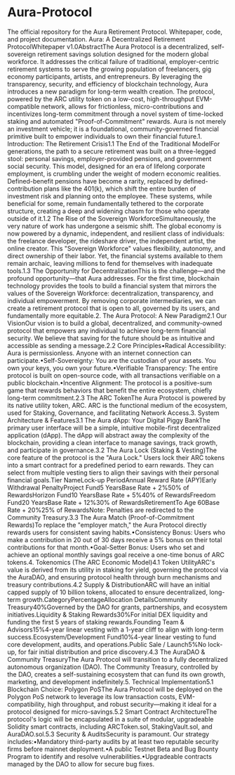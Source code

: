 # Aura-Protocol
The official repository for the Aura Retirement Protocol. Whitepaper, code, and project documentation.
Aura: A Decentralized Retirement ProtocolWhitepaper v1.0AbstractThe Aura Protocol is a decentralized, self-sovereign retirement savings solution designed for the modern global workforce. It addresses the critical failure of traditional, employer-centric retirement systems to serve the growing population of freelancers, gig economy participants, artists, and entrepreneurs. By leveraging the transparency, security, and efficiency of blockchain technology, Aura introduces a new paradigm for long-term wealth creation. The protocol, powered by the ARC utility token on a low-cost, high-throughput EVM-compatible network, allows for frictionless, micro-contributions and incentivizes long-term commitment through a novel system of time-locked staking and automated "Proof-of-Commitment" rewards. Aura is not merely an investment vehicle; it is a foundational, community-governed financial primitive built to empower individuals to own their financial future.1. Introduction: The Retirement Crisis1.1 The End of the Traditional ModelFor generations, the path to a secure retirement was built on a three-legged stool: personal savings, employer-provided pensions, and government social security. This model, designed for an era of lifelong corporate employment, is crumbling under the weight of modern economic realities. Defined-benefit pensions have become a rarity, replaced by defined-contribution plans like the 401(k), which shift the entire burden of investment risk and planning onto the employee. These systems, while beneficial for some, remain fundamentally tethered to the corporate structure, creating a deep and widening chasm for those who operate outside of it.1.2 The Rise of the Sovereign WorkforceSimultaneously, the very nature of work has undergone a seismic shift. The global economy is now powered by a dynamic, independent, and resilient class of individuals: the freelance developer, the rideshare driver, the independent artist, the online creator. This "Sovereign Workforce" values flexibility, autonomy, and direct ownership of their labor. Yet, the financial systems available to them remain archaic, leaving millions to fend for themselves with inadequate tools.1.3 The Opportunity for DecentralizationThis is the challenge—and the profound opportunity—that Aura addresses. For the first time, blockchain technology provides the tools to build a financial system that mirrors the values of the Sovereign Workforce: decentralization, transparency, and individual empowerment. By removing corporate intermediaries, we can create a retirement protocol that is open to all, governed by its users, and fundamentally more equitable.2. The Aura Protocol: A New Paradigm2.1 Our VisionOur vision is to build a global, decentralized, and community-owned protocol that empowers any individual to achieve long-term financial security. We believe that saving for the future should be as intuitive and accessible as sending a message.2.2 Core Principles•Radical Accessibility: Aura is permissionless. Anyone with an internet connection can participate.•Self-Sovereignty: You are the custodian of your assets. You own your keys, you own your future.•Verifiable Transparency: The entire protocol is built on open-source code, with all transactions verifiable on a public blockchain.•Incentive Alignment: The protocol is a positive-sum game that rewards behaviors that benefit the entire ecosystem, chiefly long-term commitment.2.3 The ARC TokenThe Aura Protocol is powered by its native utility token, ARC. ARC is the functional medium of the ecosystem, used for Staking, Governance, and facilitating Network Access.3. System Architecture & Features3.1 The Aura dApp: Your Digital Piggy BankThe primary user interface will be a simple, intuitive mobile-first decentralized application (dApp). The dApp will abstract away the complexity of the blockchain, providing a clean interface to manage savings, track growth, and participate in governance.3.2 The Aura Lock (Staking & Vesting)The core feature of the protocol is the "Aura Lock." Users lock their ARC tokens into a smart contract for a predefined period to earn rewards. They can select from multiple vesting tiers to align their savings with their personal financial goals.Tier NameLock-up PeriodAnnual Reward Rate (APY)Early Withdrawal PenaltyProject Fund5 YearsBase Rate + 2%50% of RewardsHorizon Fund10 YearsBase Rate + 5%40% of RewardsFreedom Fund20 YearsBase Rate + 12%30% of RewardsRetirementTo Age 60Base Rate + 20%25% of RewardsNote: Penalties are redirected to the Community Treasury.3.3 The Aura Match (Proof-of-Commitment Rewards)To replace the "employer match," the Aura Protocol directly rewards users for consistent saving habits.•Consistency Bonus: Users who make a contribution in 20 out of 30 days receive a 5% bonus on their total contributions for that month.•Goal-Setter Bonus: Users who set and achieve an optional monthly savings goal receive a one-time bonus of ARC tokens.4. Tokenomics (The ARC Economic Model)4.1 Token UtilityARC's value is derived from its utility in staking for yield, governing the protocol via the AuraDAO, and ensuring protocol health through burn mechanisms and treasury contributions.4.2 Supply & DistributionARC will have an initial capped supply of 10 billion tokens, allocated to ensure decentralized, long-term growth.CategoryPercentageAllocation DetailsCommunity Treasury40%Governed by the DAO for grants, partnerships, and ecosystem initiatives.Liquidity & Staking Rewards30%For initial DEX liquidity and funding the first 5 years of staking rewards.Founding Team & Advisors15%4-year linear vesting with a 1-year cliff to align with long-term success.Ecosystem/Development Fund10%4-year linear vesting to fund core development, audits, and operations.Public Sale / Launch5%No lock-up, for fair initial distribution and price discovery.4.3 The AuraDAO & Community TreasuryThe Aura Protocol will transition to a fully decentralized autonomous organization (DAO). The Community Treasury, controlled by the DAO, creates a self-sustaining ecosystem that can fund its own growth, marketing, and development indefinitely.5. Technical Implementation5.1 Blockchain Choice: Polygon PoSThe Aura Protocol will be deployed on the Polygon PoS network to leverage its low transaction costs, EVM-compatibility, high throughput, and robust security—making it ideal for a protocol designed for micro-savings.5.2 Smart Contract ArchitectureThe protocol's logic will be encapsulated in a suite of modular, upgradeable Solidity smart contracts, including ARCToken.sol, StakingVault.sol, and AuraDAO.sol.5.3 Security & AuditsSecurity is paramount. Our strategy includes:•Mandatory third-party audits by at least two reputable security firms before mainnet deployment.•A public Testnet Beta and Bug Bounty Program to identify and resolve vulnerabilities.•Upgradeable contracts managed by the DAO to allow for secure bug fixes.
